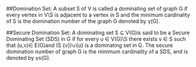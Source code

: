 ##Domination Set: 
A subset S of V is called a dominating set of graph G if every vertex in V\S is adjacent to a vertex in S and the minimum cardinality of S is the domination number of the graph G denoted by γ(G).




##Secure Domination Set:
 A dominating set S ⊆ V(G)is said to be a Secure Dominating Set (SDS) in G if for every u ∈ V(G)\S there exists v ∈ S such that (u,v)∈ E(G)and (S \{v})∪{u} is a dominating set in G. The secure domination number of graph G is the minimum cardinality of a SDS, and is denoted by γs(G).